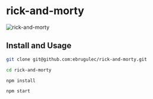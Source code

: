 # rick-and-morty
![rick-and-morty](https://github.com/ebrugulec/rick-and-morty/blob/master/rick-and-morty.gif)

## Install and Usage
```bash
git clone git@github.com:ebrugulec/rick-and-morty.git
```
```bash
cd rick-and-morty
```
```bash
npm install
```
```bash
npm start
```

